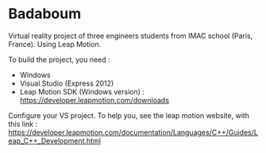 Badaboum
========

Virtual reality project of three engineers students from IMAC school (Paris, France). Using Leap Motion.


To build the project, you need :
- Windows
- Visual Studio (Express 2012)
- Leap Motion SDK (Windows version) : https://developer.leapmotion.com/downloads


Configure your VS project. To help you, see the leap motion website, with this link :
https://developer.leapmotion.com/documentation/Languages/C++/Guides/Leap_C++_Development.html
